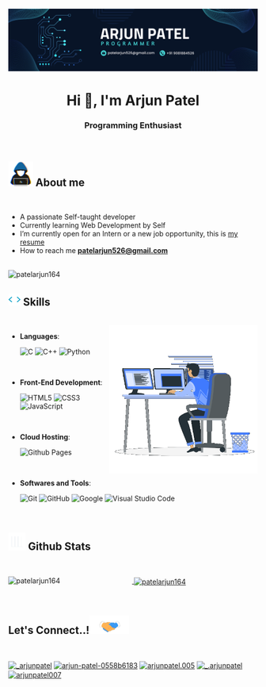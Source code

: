 ![logo](https://github.com/patelarjun164/patelarjun164/blob/main/Arjun%20Patel.png)
<h1 align="center">Hi 👋, I'm Arjun Patel</h1>
<h3 align="center">Programming Enthusiast</h3>
<br>



	
## <picture><img src = "https://github.com/patelarjun164/patelarjun164/blob/main/about_me.gif" width = 50px></picture> **About me**

<br>

- A passionate Self-taught developer
- Currently learning Web Development by Self
- I’m currently open for an Intern or a new job opportunity, this is [my resume](https://drive.google.com/file/d/1BLTDnhyV1ABYg-hN6Wb91iCz8aiJQCZt/view?usp=drivesdk)
- How to reach me **patelarjun526@gmail.com**
<br><br>
<p align="left"> <img src="https://komarev.com/ghpvc/?username=patelarjun164&label=Profile%20views&color=0e75b6&style=flat" alt="patelarjun164" /> </p>

## <img src="https://github.com/patelarjun164/patelarjun164/blob/main/skills.gif" width ="25"><b> Skills</b>
<br>
<picture> <img align="right" src="https://github.com/patelarjun164/patelarjun164/blob/main/Right_Side.gif" width = 300px></picture>
<p align="center">

- **Languages**:
    
    ![C](https://img.shields.io/badge/C%20-%232370ED.svg?style=for-the-badge&logo=c&logoColor=white)
    ![C++](https://img.shields.io/badge/C++%20-%2300599C.svg?style=for-the-badge&logo=c%2B%2B&logoColor=white)
    ![Python](https://img.shields.io/badge/Python%20-%2314354C.svg?style=for-the-badge&logo=python&logoColor=white)

<br>   
    
- **Front-End Development**:

   ![HTML5](https://img.shields.io/badge/HTML5%20-%23E34F26.svg?style=for-the-badge&logo=html5&logoColor=white)
   ![CSS3](https://img.shields.io/badge/CSS%20-%231572B6.svg?style=for-the-badge&logo=css3&logoColor=white)
   ![JavaScript](https://img.shields.io/badge/JavaScript%20-%23F7DF1E.svg?style=for-the-badge&logo=javascript&logoColor=black)

<br>

- **Cloud Hosting**:

    ![Github Pages](https://img.shields.io/badge/GitHub%20Pages-%23327FC7.svg?style=for-the-badge&logo=github&logoColor=white)
    
<br>

- **Softwares and Tools**:

    ![Git](https://img.shields.io/badge/git-%23F05033.svg?style=for-the-badge&logo=git&logoColor=white)
    ![GitHub](https://img.shields.io/badge/github-%23121011.svg?style=for-the-badge&logo=github&logoColor=white)
    ![Google](https://img.shields.io/badge/google-%234285F4.svg?style=for-the-badge&logo=google&logoColor=white)
    ![Visual Studio Code](https://img.shields.io/badge/Visual%20Studio%20Code-0078d7.svg?style=for-the-badge&logo=visual-studio-code&logoColor=white)

<br>   

</p>


## <img src="https://github.com/patelarjun164/patelarjun164/blob/main/stats.gif" width="35"><b> Github Stats </b>
<br>

<div align="center">

<a href="https://github.com/patelarjun164/">
  <p><img align="left" src="https://github-readme-stats.vercel.app/api?username=patelarjun164&include_all_commits=true&count_private=true&show_icons=true&line_height=20&title_color=7A7ADB&icon_color=2234AE&text_color=D3D3D3&bg_color=0,000000,130F40" alt="patelarjun164" /></p>

  <p>&nbsp;<img align="center" src="https://github-readme-stats.vercel.app/api/top-langs?username=patelarjun164&show_icons=true&locale=en&layout=compact&line_height=20&title_color=7A7ADB&icon_color=2234AE&text_color=D3D3D3&bg_color=0,000000,130F40" alt="patelarjun164" /></p>

</a>
</div>

<br>

## <b> Let's Connect..!</b><img src="https://github.com/patelarjun164/patelarjun164/blob/main/handshake.gif" width ="80">
<br>
<p align="left">
<a href="https://twitter.com/_arjunpatel" target="blank"><img align="center" src="https://raw.githubusercontent.com/rahuldkjain/github-profile-readme-generator/master/src/images/icons/Social/twitter.svg" alt="_arjunpatel" height="30" width="40" /></a>
<a href="https://linkedin.com/in/arjun-patel-0558b6183" target="blank"><img align="center" src="https://raw.githubusercontent.com/rahuldkjain/github-profile-readme-generator/master/src/images/icons/Social/linked-in-alt.svg" alt="arjun-patel-0558b6183" height="30" width="40" /></a>
<a href="https://fb.com/arjunpatel.005" target="blank"><img align="center" src="https://raw.githubusercontent.com/rahuldkjain/github-profile-readme-generator/master/src/images/icons/Social/facebook.svg" alt="arjunpatel.005" height="30" width="40" /></a>
<a href="https://instagram.com/_.arjunpatel" target="blank"><img align="center" src="https://raw.githubusercontent.com/rahuldkjain/github-profile-readme-generator/master/src/images/icons/Social/instagram.svg" alt="_.arjunpatel" height="30" width="40" /></a>
<a href="https://www.leetcode.com/arjunpatel007" target="blank"><img align="center" src="https://raw.githubusercontent.com/rahuldkjain/github-profile-readme-generator/master/src/images/icons/Social/leet-code.svg" alt="arjunpatel007" height="30" width="40" /></a>
</p>


